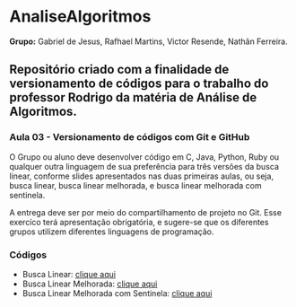 # AnaliseAlgoritmos

**Grupo:** Gabriel de Jesus, Rafhael Martins, Victor Resende, Nathãn Ferreira.

## Repositório criado com a finalidade de versionamento de códigos para o trabalho do professor Rodrigo da matéria de Análise de Algoritmos.

### Aula 03 - Versionamento de códigos com Git e GitHub
O Grupo ou aluno deve desenvolver código em C, Java, Python, Ruby ou qualquer outra linguagem de sua preferência para três versões da busca linear, conforme slides apresentados nas duas primeiras aulas, ou seja, busca linear, busca linear melhorada, e busca linear melhorada com sentinela. 

A entrega deve ser por meio do compartilhamento de projeto no Git. Esse exercíco terá apresentação obrigatória, e sugere-se que os diferentes grupos utilizem diferentes linguagens de programação.


### Códigos
* Busca Linear: [clique aqui](https://github.com/N4TH4NN/AnaliseAlgoritmos/blob/main/buscaLinearSequencial.py)
* Busca Linear Melhorada: [clique aqui](https://github.com/N4TH4NN/AnaliseAlgoritmos/blob/main/buscaLinearMelhorada.py)
* Busca Linear Melhorada com Sentinela: [clique aqui](https://github.com/N4TH4NN/AnaliseAlgoritmos/blob/main/buscaLinearMelhoradaComSentinela.py)
